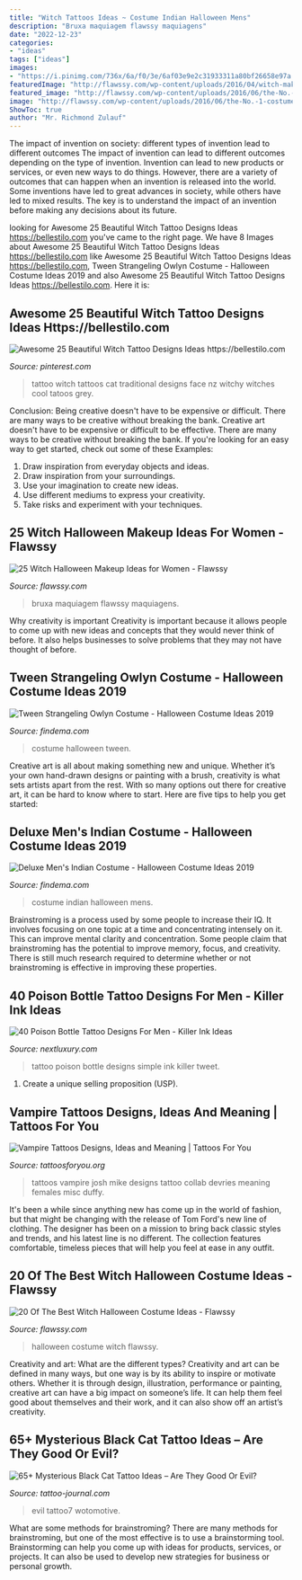 ```yaml
---
title: "Witch Tattoos Ideas ~ Costume Indian Halloween Mens"
description: "Bruxa maquiagem flawssy maquiagens"
date: "2022-12-23"
categories:
- "ideas"
tags: ["ideas"]
images:
- "https://i.pinimg.com/736x/6a/f0/3e/6af03e9e2c31933311a80bf26658e97a.jpg"
featuredImage: "http://flawssy.com/wp-content/uploads/2016/04/witch-makeup-in-this-halloween.jpg"
featured_image: "http://flawssy.com/wp-content/uploads/2016/06/the-No.-1-costume-for-adult-women-this-Halloween..jpg"
image: "http://flawssy.com/wp-content/uploads/2016/06/the-No.-1-costume-for-adult-women-this-Halloween..jpg"
ShowToc: true
author: "Mr. Richmond Zulauf"
---
```



The impact of invention on society: different types of invention lead to different outcomes
The impact of invention can lead to different outcomes depending on the type of invention. Invention can lead to new products or services, or even new ways to do things. However, there are a variety of outcomes that can happen when an invention is released into the world. Some inventions have led to great advances in society, while others have led to mixed results. The key is to understand the impact of an invention before making any decisions about its future.

	

		
looking for Awesome 25 Beautiful Witch Tattoo Designs Ideas https://bellestilo.com you've came to the right page. We have 8 Images about Awesome 25 Beautiful Witch Tattoo Designs Ideas https://bellestilo.com like Awesome 25 Beautiful Witch Tattoo Designs Ideas https://bellestilo.com, Tween Strangeling Owlyn Costume - Halloween Costume Ideas 2019 and also Awesome 25 Beautiful Witch Tattoo Designs Ideas https://bellestilo.com. Here it is:
		
    
## Awesome 25 Beautiful Witch Tattoo Designs Ideas Https://bellestilo.com

<img loading=lazy src="https://i.pinimg.com/736x/6a/f0/3e/6af03e9e2c31933311a80bf26658e97a.jpg" onerror="this.onerror=null;this.src='https://tse1.mm.bing.net/th?id=OIP.KhTk3a0uYUQG_mVFF1QjeQHaJ3&amp;pid=15.1';" alt="Awesome 25 Beautiful Witch Tattoo Designs Ideas https://bellestilo.com">

_Source: pinterest.com_

>tattoo witch tattoos cat traditional designs face nz witchy witches cool tatoos grey. 

	

Conclusion: Being creative doesn't have to be expensive or difficult. There are many ways to be creative without breaking the bank.
Creative art doesn't have to be expensive or difficult to be effective. There are many ways to be creative without breaking the bank. If you're looking for an easy way to get started, check out some of these Examples: 
1. Draw inspiration from everyday objects and ideas.
2. Draw inspiration from your surroundings.
3. Use your imagination to create new ideas. 
4. Use different mediums to express your creativity.
5. Take risks and experiment with your techniques.

    
## 25 Witch Halloween Makeup Ideas For Women - Flawssy

<img loading=lazy src="http://flawssy.com/wp-content/uploads/2016/04/witch-makeup-in-this-halloween.jpg" onerror="this.onerror=null;this.src='https://tse3.mm.bing.net/th?id=OIP._JqvZLKBWVYICnnraERfUAHaJ4&amp;pid=15.1';" alt="25 Witch Halloween Makeup Ideas for Women - Flawssy">

_Source: flawssy.com_

>bruxa maquiagem flawssy maquiagens. 

	

Why creativity is important
Creativity is important because it allows people to come up with new ideas and concepts that they would never think of before. It also helps businesses to solve problems that they may not have thought of before.

    
## Tween Strangeling Owlyn Costume - Halloween Costume Ideas 2019

<img loading=lazy src="http://findema.com/wp-content/uploads/2014/10/halloween_20146156.jpg" onerror="this.onerror=null;this.src='https://tse1.mm.bing.net/th?id=OIP.vuP5W-s4nnfq5Mzp4XVLdQHaKl&amp;pid=15.1';" alt="Tween Strangeling Owlyn Costume - Halloween Costume Ideas 2019">

_Source: findema.com_

>costume halloween tween. 

	

Creative art is all about making something new and unique. Whether it’s your own hand-drawn designs or painting with a brush, creativity is what sets artists apart from the rest. With so many options out there for creative art, it can be hard to know where to start. Here are five tips to help you get started: 

    
## Deluxe Men&#039;s Indian Costume - Halloween Costume Ideas 2019

<img loading=lazy src="http://findema.com/wp-content/uploads/2014/10/halloween_20149658.jpg" onerror="this.onerror=null;this.src='https://tse2.mm.bing.net/th?id=OIP._KvGgK5jGW8NC5Odo-6LlAHaKl&amp;pid=15.1';" alt="Deluxe Men&#039;s Indian Costume - Halloween Costume Ideas 2019">

_Source: findema.com_

>costume indian halloween mens. 

	

Brainstroming is a process used by some people to increase their IQ. It involves focusing on one topic at a time and concentrating intensely on it. This can improve mental clarity and concentration. Some people claim that brainstroming has the potential to improve memory, focus, and creativity. There is still much research required to determine whether or not brainstroming is effective in improving these properties.

    
## 40 Poison Bottle Tattoo Designs For Men - Killer Ink Ideas

<img loading=lazy src="http://nextluxury.com/wp-content/uploads/small-simple-manly-poison-bottle-tattoo-design-ideas-for-men.jpg" onerror="this.onerror=null;this.src='https://tse2.mm.bing.net/th?id=OIP.ljCbksyKfQz594dbs7yJcgHaHa&amp;pid=15.1';" alt="40 Poison Bottle Tattoo Designs For Men - Killer Ink Ideas">

_Source: nextluxury.com_

>tattoo poison bottle designs simple ink killer tweet. 

	

1. Create a unique selling proposition (USP).

    
## Vampire Tattoos Designs, Ideas And Meaning | Tattoos For You

<img loading=lazy src="https://www.tattoosforyou.org/wp-content/uploads/2016/03/Vampire-Tattoos-for-Females.jpg" onerror="this.onerror=null;this.src='https://tse2.mm.bing.net/th?id=OIP.niPlXUM2K2jrx12toBdmOgHaMh&amp;pid=15.1';" alt="Vampire Tattoos Designs, Ideas and Meaning | Tattoos For You">

_Source: tattoosforyou.org_

>tattoos vampire josh mike designs tattoo collab devries meaning females misc duffy. 

	

It's been a while since anything new has come up in the world of fashion, but that might be changing with the release of Tom Ford's new line of clothing. The designer has been on a mission to bring back classic styles and trends, and his latest line is no different. The collection features comfortable, timeless pieces that will help you feel at ease in any outfit.

    
## 20 Of The Best Witch Halloween Costume Ideas - Flawssy

<img loading=lazy src="http://flawssy.com/wp-content/uploads/2016/06/the-No.-1-costume-for-adult-women-this-Halloween..jpg" onerror="this.onerror=null;this.src='https://tse1.mm.bing.net/th?id=OIP.m688LdtOmeL0NubwgTYpTQHaNZ&amp;pid=15.1';" alt="20 Of The Best Witch Halloween Costume Ideas - Flawssy">

_Source: flawssy.com_

>halloween costume witch flawssy. 

	

Creativity and art: What are the different types?
Creativity and art can be defined in many ways, but one way is by its ability to inspire or motivate others. Whether it is through design, illustration, performance or painting, creative art can have a big impact on someone’s life. It can help them feel good about themselves and their work, and it can also show off an artist’s creativity.

    
## 65+ Mysterious Black Cat Tattoo Ideas – Are They Good Or Evil?

<img loading=lazy src="https://tattoo-journal.com/wp-content/uploads/2016/08/black-cat-tattoo7-650x650.jpg" onerror="this.onerror=null;this.src='https://tse2.mm.bing.net/th?id=OIP.yr5-t9i6aCmen-rXQxnCdAHaHa&amp;pid=15.1';" alt="65+ Mysterious Black Cat Tattoo Ideas – Are They Good Or Evil?">

_Source: tattoo-journal.com_

>evil tattoo7 wotomotive. 

	

What are some methods for brainstroming?
There are many methods for brainstroming, but one of the most effective is to use a brainstorming tool. Brainstorming can help you come up with ideas for products, services, or projects. It can also be used to develop new strategies for business or personal growth.

